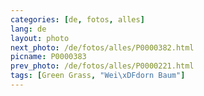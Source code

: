 ```yaml
---
categories: [de, fotos, alles]
lang: de
layout: photo
next_photo: /de/fotos/alles/P0000382.html
picname: P0000383
prev_photo: /de/fotos/alles/P0000221.html
tags: [Green Grass, "Wei\xDFdorn Baum"]
---
```

